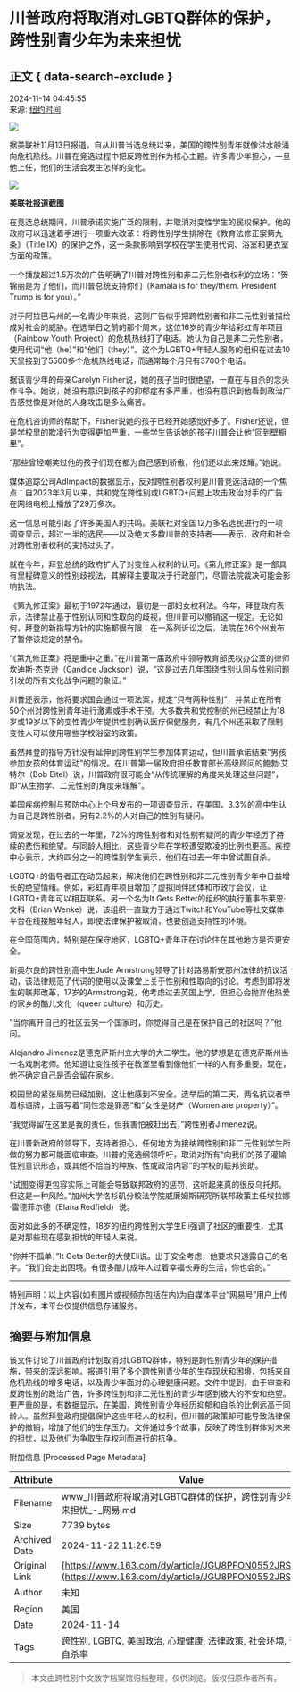 # 川普政府将取消对LGBTQ群体的保护，跨性别青少年为未来担忧

## 正文 { data-search-exclude }


2024-11-14 04:45:55  
来源: [纽约时间](https://www.163.com/dy/media/T1631073161574.html)

![](https://static.ws.126.net/163/f2e/dy_media/dy_media/static/images/ipLocation.f6d00eb.svg)

据美联社11月13日报道，自从川普当选总统以来，美国的跨性别青年就像洪水般涌向危机热线。川普在竞选过程中把反跨性别作为核心主题。许多青少年担心，一旦他上任，他们的生活会发生怎样的变化。

![](https://nimg.ws.126.net/?url=http%3A%2F%2Fdingyue.ws.126.net%2F2024%2F1114%2F081a5e9fj00smwpoe000ud200p6004bg00id0035.jpg&thumbnail=660x2147483647&quality=80&type=jpg)

**美联社报道截图**

在竞选总统期间，川普承诺实施广泛的限制，并取消对变性学生的民权保护。他的政府可以迅速着手进行一项重大改革：将跨性别学生排除在《教育法修正案第九条》（Title IX）的保护之外，这一条款影响到学校在学生使用代词、浴室和更衣室方面的政策。

一个播放超过1.5万次的广告明确了川普对跨性别和非二元性别者权利的立场：“贺锦丽是为了他们，而川普总统支持你们（Kamala is for they/them. President Trump is for you）。”

对于阿拉巴马州的一名青少年来说，这则广告似乎把跨性别者和非二元性别者描绘成对社会的威胁。在选举日之前的那个周末，这位16岁的青少年给彩虹青年项目（Rainbow Youth Project）的危机热线打了电话。她认为自己是非二元性别者，使用代词“他（he）”和“他们（they）”。这个为LGBTQ+年轻人服务的组织在过去10天里接到了5500多个危机热线电话，而通常每个月只有3700个电话。

据该青少年的母亲Carolyn Fisher说，她的孩子当时很绝望，一直在与自杀的念头作斗争。她说，她没有意识到孩子的抑郁症有多严重，也没有意识到他看到政治广告感觉像是对他的人身攻击是多么痛苦。

在危机咨询师的帮助下，Fisher说她的孩子已经开始感觉好多了。Fisher还说，但是学校里的欺凌行为变得更加严重，一些学生告诉她的孩子川普会让他“回到壁橱里”。

“那些曾经嘲笑过他的孩子们现在都为自己感到骄傲，他们还以此来炫耀。”她说。

媒体追踪公司AdImpact的数据显示，反对跨性别者权利是川普竞选活动的一个焦点：自2023年3月以来，共和党在跨性别或LGBTQ+问题上攻击政治对手的广告在网络电视上播放了29万多次。

这一信息可能引起了许多美国人的共鸣。美联社对全国12万多名选民进行的一项调查显示，超过一半的选民——以及绝大多数川普的支持者——表示，政府和社会对跨性别者权利的支持过头了。

就在今年，拜登总统的政府扩大了对变性人权利的认可。《第九修正案》是一部具有里程碑意义的性别歧视法，其解释主要取决于行政部门，尽管法院裁决可能会影响执法。

《第九修正案》最初于1972年通过，最初是一部妇女权利法。今年，拜登政府表示，法律禁止基于性别认同和性取向的歧视，但川普可以撤销这一规定。无论如何，拜登的新指导方针的实施都很有限：在一系列诉讼之后，法院在26个州发布了暂停该规定的禁令。

“《第九修正案》将是重中之重。”在川普第一届政府中领导教育部民权办公室的律师坎迪斯·杰克逊（Candice Jackson）说，“这是过去几年围绕性别认同与性别问题引发的所有文化战争问题的象征。”

川普还表示，他将要求国会通过一项法案，规定“只有两种性别”，并禁止在所有50个州对跨性别青年进行激素或手术干预。大多数共和党控制的州已经禁止为18岁或19岁以下的变性青少年提供性别确认医疗保健服务，有几个州还采取了限制变性人可以使用哪些学校浴室的政策。

虽然拜登的指导方针没有延伸到跨性别学生参加体育运动，但川普承诺结束“男孩参加女孩的体育运动”的情况。在川普第一届政府担任教育部长高级顾问的鲍勃·艾特尔（Bob Eitel）说，川普政府很可能会“从传统理解的角度来处理这些问题”，即“从生物学、二元性别的角度来理解”。

美国疾病控制与预防中心上个月发布的一项调查显示，在美国，3.3%的高中生认为自己是跨性别者，另有2.2%的人对自己的性别有疑问。

调查发现，在过去的一年里，72%的跨性别者和对性别有疑问的青少年经历了持续的悲伤和绝望。与同龄人相比，这些青少年在学校遭受欺凌的比例也更高。疾控中心表示，大约四分之一的跨性别学生表示，他们在过去一年中曾试图自杀。

LGBTQ+的倡导者正在动员起来，解决他们在跨性别和非二元性别青少年中日益增长的绝望情绪。例如，彩虹青年项目增加了虚拟同伴团体和市政厅会议，让LGBTQ+青年可以相互联系。另一个名为It Gets Better的组织的执行董事布莱恩·文科（Brian Wenke）说，该组织一直致力于通过Twitch和YouTube等社交媒体平台在线接触年轻人，即使法律保护被取消，也要创造支持性的环境。

在全国范围内，特别是在保守地区，LGBTQ+青年正在讨论住在其他地方是否更安全。

新奥尔良的跨性别高中生Jude Armstrong领导了针对路易斯安那州法律的抗议活动，该法律规范了代词的使用以及课堂上关于性别和性取向的讨论。考虑到即将发生的联邦改革，17岁的Armstrong说，他考虑过去英国上学，但担心会抛弃他热爱的家乡的酷儿文化（queer culture）和历史。

“当你离开自己的社区去另一个国家时，你觉得自己是在保护自己的社区吗？”他问。

Alejandro Jimenez是德克萨斯州立大学的大二学生，他的梦想是在德克萨斯州当一名戏剧老师。他知道让变性孩子在教室里看到像他们一样的人有多重要。现在，他不确定自己是否会留在家乡。

校园里的紧张局势已经加剧，这让他感到不安全。选举后的第二天，两名抗议者举着标语牌，上面写着“同性恋是罪恶”和“女性是财产（Women are property）”。

“我觉得留在这里是我的责任，但我害怕被赶出去，”跨性别者Jimenez说。

在川普新政府的领导下，支持者担心，任何地方为接纳跨性别和非二元性别学生所做的努力都可能面临审查。川普的竞选纲领呼吁，取消对所有“向我们的孩子灌输性别意识形态，或其他不恰当的种族、性或政治内容”的学校的联邦资助。

“试图变得更包容实际上可能会导致联邦政府的惩罚，这听起来真的很反乌托邦。但这是一种风险。”加州大学洛杉矶分校法学院威廉姆斯研究所联邦政策主任埃拉娜·雷德菲尔德（Elana Redfield）说。

面对如此多的不确定性，18岁的纽约跨性别大学生Eli强调了社区的重要性，尤其是对那些现在感到担忧的年轻人来说。

“你并不孤单，”It Gets Better的大使Eli说。出于安全考虑，他要求只透露自己的名字。“我们会走出困境。有很多酷儿成年人过着幸福长寿的生活，你也会的。”

---

特别声明：以上内容(如有图片或视频亦包括在内)为自媒体平台“网易号”用户上传并发布，本平台仅提供信息存储服务。

## 摘要与附加信息

<!-- tcd_abstract -->
该文件讨论了川普政府计划取消对LGBTQ群体，特别是跨性别青少年的保护措施，带来的深远影响。报道引用了多个跨性别青少年的生存现状和困境，包括来自危机热线的增多电话，以及青少年面对的心理健康问题。文件中提到，由于审查和反跨性别的政治广告，许多跨性别和非二元性别的青少年感到极大的不安和绝望。更严重的是，有数据显示，在美国，跨性别青少年经历抑郁和自杀的比例远高于同龄人。虽然拜登政府提倡保护这些年轻人的权利，但川普的政策却可能导致法律保护的撤销，增加了他们的生存压力。文件通过多个故事，反映了跨性别群体对未来的担忧，以及他们为争取生存权利而进行的抗争。
<!-- tcd_abstract_end -->

附加信息 [Processed Page Metadata]

| Attribute       | Value                                  |
|-----------------|----------------------------------------|
| Filename        | www_川普政府将取消对LGBTQ群体的保护，跨性别青少年为未来担忧_-_网易.md                             |
| Size            | 7739 bytes                           |
| Archived Date   | 2024-11-22 11:26:59                             |
| Original Link   | [https://www.163.com/dy/article/JGU8PFON0552JRS3.html](https://www.163.com/dy/article/JGU8PFON0552JRS3.html)                       |
| Author          | 未知                               |
| Region          | 美国                               |
| Date            | 2024-11-14                                 |
| Tags            | 跨性别, LGBTQ, 美国政治, 心理健康, 法律政策, 社会环境, 青少年, 自杀率                                 |
>
> 本文由跨性别中文数字档案馆归档整理，仅供浏览。版权归原作者所有。
>